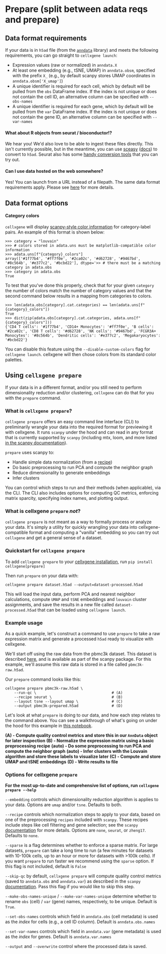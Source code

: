 # Prepare \(split between adata reqs and prepare\)

## Data format requirements

If your data is in `h5ad` file \(from the [`anndata`](https://anndata.readthedocs.io/en/latest/index.html) library\) and meets the following requirements, you can go straight to `cellxgene launch`:

* Expression values \(raw or normalized\) in `anndata.X`
* At least one embedding \(e.g., tSNE, UMAP\) in `anndata.obsm`, specified with the prefix `X_` \(e.g., by default scanpy stores UMAP coordinates in `anndata.obsm['X_umap']`\)
* A unique identifier is required for each cell, which by default will be pulled from the `obs` DataFrame index. If the index is not unique or does not contain the cell ID, an alternative column can be specified with `--obs-names`
* A unique identifier is required for each gene, which by default will be pulled from the `var` DataFrame index. If the index is not unique or does not contain the gene ID, an alternative column can be specified with `--var-names`

#### What about R objects from seurat / bioconductor!?

We hear you! We'd also love to be able to ingest these files directly. This isn't currently possible, but in the meantime, you can use [sceasy](https://bioconda.github.io/recipes/r-sceasy/README.html) \([docs](https://cellgeni.readthedocs.io/en/latest/visualisations.html)\) to convert to `h5ad`. Seurat also has some [handy conversion tools](https://satijalab.org/seurat/v3.0/conversion_vignette.html) that you can try out.

#### Can I use data hosted on the web somewhere?

Yes! You can launch from a URL instead of a filepath. The same data format requirements apply. Please see [here](https://github.com/chanzuckerberg/cellxgene/blob/main/docs/posts/launch) for more details.

## Data format options

#### Category colors

`cellxgene` will display [scanpy-style color information](https://github.com/chanzuckerberg/cellxgene/issues/1152#issue-564361541) for category-label pairs. An example of this format is shown below:

```text
>>> category = "louvain"
>>> # colors stored in adata.uns must be matplotlib-compatible color information
>>> adata.uns[f"{category}_colors"]
array(['#1f77b4', '#ff7f0e', '#2ca02c', '#d62728', '#9467bd', '#8c564b', '#e377c2', '#bcbd22'], dtype='>> # there must be a matching category in adata.obs
>>> category in adata.obs
True
```

To test that you've done this properly, check that for your given `category` the number of colors match the number of category values and that the second command below results in a mapping from categories to colors.

```text
>>> len(adata.obs[category].cat.categories) == len(adata.uns[f"{category}_colors"])
True
>>> dict(zip(adata.obs[category].cat.categories, adata.uns[f"{category}_colors"]))
{'CD4 T cells': '#1f77b4', 'CD14+ Monocytes': '#ff7f0e', 'B cells': '#2ca02c', 'CD8 T cells': '#d62728', 'NK cells': '#9467bd', 'FCGR3A+ Monocytes': '#8c564b', 'Dendritic cells': '#e377c2', 'Megakaryocytes': '#bcbd22'}
```

You can disable this feature using the `--disable-custom-colors` flag for `cellxgene launch`. cellxgene will then chose colors from its standard color palettes.

## Using `cellxgene prepare`

If your data is in a different format, and/or you still need to perform dimensionality reduction and/or clustering, `cellxgene` can do that for you with the `prepare` command.

### What is `cellxgene prepare`?

`cellxgene prepare` offers an easy command line interface \(CLI\) to preliminarily wrangle your data into the required format for previewing it with cellxgene. It runs `scanpy` under the hood and can read in any format that is currently supported by `scanpy` \(including mtx, loom, and more listed [in the scanpy documentation](https://scanpy.readthedocs.io/en/latest/api/index.html#reading)\).

`prepare` uses scanpy to:

* Handle simple data normalization \(from a [recipe](https://www.pydoc.io/pypi/scanpy-0.2.3/autoapi/preprocessing/recipes/index.html)\)
* Do basic preprocessing to run PCA and compute the neighbor graph
* Reduce dimensionality to generate embeddings
* Infer clusters

You can control which steps to run and their methods \(when applicable\), via the CLI. The CLI also includes options for computing QC metrics, enforcing matrix sparcity, specifying index names, and plotting output.

### What is cellxgene `prepare` _not_?

`cellxgene prepare` is not meant as a way to formally process or analyze your data. It's simply a utility for quickly wrangling your data into cellxgene-compatible format and computing a "vanilla" embedding so you can try out `cellxgene` and get a general sense of a dataset.

### Quickstart for `cellxgene prepare`

To add `cellxgene prepare` to your [cellxgene installation](https://github.com/chanzuckerberg/cellxgene/blob/main/docs/posts/install), run `pip install cellxgene[prepare]`

Then run `prepare` on your data with:

```text
cellxgene prepare dataset.h5ad --output=dataset-processed.h5ad
```

This will load the input data, perform PCA and nearest neighbor calculations, compute `UMAP` and `tSNE` embeddings and `louvain` cluster assignments, and save the results in a new file called `dataset-processed.h5ad` that can be loaded using `cellxgene launch`.

### Example usage

As a quick example, let's construct a command to use `prepare` to take a raw expression matrix and generate a processed `h5ad` ready to visualize with cellxgene.

We'll start off using the raw data from the pbmc3k dataset. This dataset is described [here](https://icb-scanpy.readthedocs-hosted.com/en/stable/api/scanpy.datasets.pbmc3k.html), and is available as part of the scanpy package. For this example, we'll assume this raw data is stored in a file called `pbmc3k-raw.h5ad`.

Our `prepare` command looks like this:

```text
cellxgene prepare pbmc3k-raw.h5ad \
	--run-qc \                                  # (A)
	--recipe seurat \                           # (B)
	--layout tsne --layout umap \               # (C)
	--output pbmc3k-prepared.h5ad               # (D)
```

Let's look at what `prepare` is doing to our data, and how each step relates to the command above. You can see a walkthrough of what's going on under the hood for this example in [this notebook](https://github.com/chanzuckerberg/cellxgene-vignettes/blob/master/dataset-processing/pbmc3k-prepare-example.ipynb).

**\(A\) - Compute quality control metrics and store this in our `AnnData` object for later inspection** **\(B\) - Normalize the expression matrix using a basic preprocessing recipe** **\(auto\) - Do some preprocessing to run PCA and compute the neighbor graph** **\(auto\) - Infer clusters with the Louvain algorithm and store these labels to visualize later** **\(C\) - Compute and store UMAP and tSNE embeddings** **\(D\) - Write results to file**

### Options for cellxgene `prepare`

**For the most up-to-date and comprehensive list of options, run `cellxgene prepare --help`**

`--embedding` controls which dimensionality reduction algorithm is applies to your data. Options are `umap` and/or `tsne`. Defaults to both.

`--recipe` controls which normalization steps to apply to your data, based on one of the preprocessing `recipes` included with `scanpy`. These recipes include steps like cell filtering and gene selection; see the `scanpy` [documentation](https://scanpy.readthedocs.io/en/latest/api/index.html#recipes) for more details. Options are `none`, `seurat`, or `zheng17`. Defaults to `none`.

`--sparse` is a flag determines whether to enforce a sparse matrix. For large datasets, `prepare` can take a long time to run \(a few minutes for datasets with 10-100k cells, up to an hour or more for datasets with &gt;100k cells\). If you want `prepare` to run faster we recommend using the `sparse` option. If this flag is not included, default is `False`

`--skip-qc` by default, `cellxgene prepare` will compute quality control metrics \(saved to `anndata.obs` and `anndata.var`\) as described in the `scanpy` [documentation](https://scanpy.readthedocs.io/en/stable/api/scanpy.pp.calculate_qc_metrics.html). Pass this flag if you would like to skip this step.

`--make-obs-names-unique` / `--make-var-names-unique` determine whether to rename `obs` \(cell\) / `var` \(gene\) names, respectively, to be unique. Default is `True`.

`--set-obs-names` controls which field in `anndata.obs` \(cell metadata\) is used as the _index_ for cells \(e.g., a cell ID column\). Default is `anndata.obs.names`

`--set-var-names` controls which field in `anndata.var` \(gene metadata\) is used as the _index_ for genes. Default is `anndata.var.names`

`--output` and `--overwrite` control where the processed data is saved.

